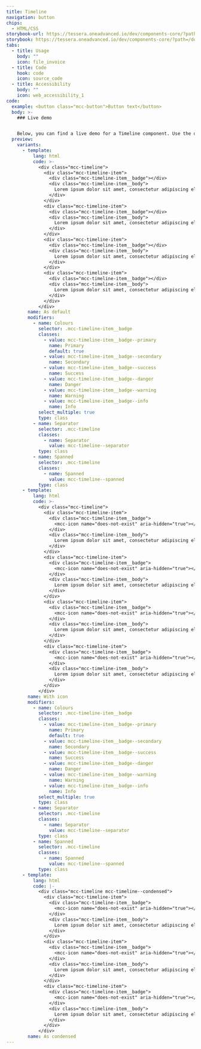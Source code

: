 ```yaml
---
title: Timeline
navigation: button
chips:
  - HTML/CSS
storybook-url: https://tessera.oneadvanced.io/dev/components-core/?path=/docs/html-button--as-default
storybook: https://tessera.oneadvanced.io/dev/components-core/?path=/docs/html-timeline--as-default
tabs:
  - title: Usage
    body: ""
    icon: file_invoice
  - title: Code
    hook: code
    icon: source_code
  - title: Accessibility
    body: ""
    icon: web_accessibility_1
code:
  example: <button class="mcc-button">Button text</button>
  body: >-
    ### Live demo


    Below, you can find a live demo for a Timeline component. Use the drop-down menus and radio buttons to view the different Timeline Types and Variants.
  preview:
    variants:
      - template:
          lang: html
          code: >-
            <div class="mcc-timeline">
              <div class="mcc-timeline-item">
                <div class="mcc-timeline-item__badge"></div>
                <div class="mcc-timeline-item__body">
                  Lorem ipsum dolor sit amet, consectetur adipiscing elit, sed do eiusmod tempor incididunt ut labore et dolore magna aliqua.
                </div>
              </div>
              <div class="mcc-timeline-item">
                <div class="mcc-timeline-item__badge"></div>
                <div class="mcc-timeline-item__body">
                  Lorem ipsum dolor sit amet, consectetur adipiscing elit, sed do eiusmod tempor incididunt ut labore et dolore magna aliqua.
                </div>
              </div>
              <div class="mcc-timeline-item">
                <div class="mcc-timeline-item__badge"></div>
                <div class="mcc-timeline-item__body">
                  Lorem ipsum dolor sit amet, consectetur adipiscing elit, sed do eiusmod tempor incididunt ut labore et dolore magna aliqua.
                </div>
              </div>
              <div class="mcc-timeline-item">
                <div class="mcc-timeline-item__badge"></div>
                <div class="mcc-timeline-item__body">
                  Lorem ipsum dolor sit amet, consectetur adipiscing elit, sed do eiusmod tempor incididunt ut labore et dolore magna aliqua.
                </div>
              </div>
            </div>
        name: As default
        modifiers:
          - name: Colours
            selector: .mcc-timeline-item__badge
            classes:
              - value: mcc-timeline-item__badge--primary
                name: Primary
                default: true
              - value: mcc-timeline-item__badge--secondary
                name: Secondary
              - value: mcc-timeline-item__badge--success
                name: Success
              - value: mcc-timeline-item__badge--danger
                name: Danger
              - value: mcc-timeline-item__badge--warning
                name: Warning
              - value: mcc-timeline-item__badge--info
                name: Info
            select_multiple: true
            type: class
          - name: Separator
            selector: .mcc-timeline
            classes:
              - name: Separator
                value: mcc-timeline--separator
            type: class
          - name: Spanned
            selector: .mcc-timeline
            classes:
              - name: Spanned
                value: mcc-timeline--spanned
            type: class
      - template:
          lang: html
          code: >-
            <div class="mcc-timeline">
              <div class="mcc-timeline-item">
                <div class="mcc-timeline-item__badge">
                  <mcc-icon name="does-not-exist" aria-hidden="true"></mcc-icon>
                </div>
                <div class="mcc-timeline-item__body">
                  Lorem ipsum dolor sit amet, consectetur adipiscing elit, sed do eiusmod tempor incididunt ut labore et dolore magna aliqua.
                </div>
              </div>
              <div class="mcc-timeline-item">
                <div class="mcc-timeline-item__badge">
                  <mcc-icon name="does-not-exist" aria-hidden="true"></mcc-icon>
                </div>
                <div class="mcc-timeline-item__body">
                  Lorem ipsum dolor sit amet, consectetur adipiscing elit, sed do eiusmod tempor incididunt ut labore et dolore magna aliqua.
                </div>
              </div>
              <div class="mcc-timeline-item">
                <div class="mcc-timeline-item__badge">
                  <mcc-icon name="does-not-exist" aria-hidden="true"></mcc-icon>
                </div>
                <div class="mcc-timeline-item__body">
                  Lorem ipsum dolor sit amet, consectetur adipiscing elit, sed do eiusmod tempor incididunt ut labore et dolore magna aliqua.
                </div>
              </div>
              <div class="mcc-timeline-item">
                <div class="mcc-timeline-item__badge">
                  <mcc-icon name="does-not-exist" aria-hidden="true"></mcc-icon>
                </div>
                <div class="mcc-timeline-item__body">
                  Lorem ipsum dolor sit amet, consectetur adipiscing elit, sed do eiusmod tempor incididunt ut labore et dolore magna aliqua.
                </div>
              </div>
            </div>
        name: With icon
        modifiers:
          - name: Colours
            selector: .mcc-timeline-item__badge
            classes:
              - value: mcc-timeline-item__badge--primary
                name: Primary
                default: true
              - value: mcc-timeline-item__badge--secondary
                name: Secondary
              - value: mcc-timeline-item__badge--success
                name: Success
              - value: mcc-timeline-item__badge--danger
                name: Danger
              - value: mcc-timeline-item__badge--warning
                name: Warning
              - value: mcc-timeline-item__badge--info
                name: Info
            select_multiple: true
            type: class
          - name: Separator
            selector: .mcc-timeline
            classes:
              - name: Separator
                value: mcc-timeline--separator
            type: class
          - name: Spanned
            selector: .mcc-timeline
            classes:
              - name: Spanned
                value: mcc-timeline--spanned
            type: class
      - template:
          lang: html
          code: |-
            <div class="mcc-timeline mcc-timeline--condensed">
              <div class="mcc-timeline-item">
                <div class="mcc-timeline-item__badge">
                  <mcc-icon name="does-not-exist" aria-hidden="true"></mcc-icon>
                </div>
                <div class="mcc-timeline-item__body">
                  Lorem ipsum dolor sit amet, consectetur adipiscing elit.
                </div>
              </div>
              <div class="mcc-timeline-item">
                <div class="mcc-timeline-item__badge">
                  <mcc-icon name="does-not-exist" aria-hidden="true"></mcc-icon>
                </div>
                <div class="mcc-timeline-item__body">
                  Lorem ipsum dolor sit amet, consectetur adipiscing elit.
                </div>
              </div>
              <div class="mcc-timeline-item">
                <div class="mcc-timeline-item__badge">
                  <mcc-icon name="does-not-exist" aria-hidden="true"></mcc-icon>
                </div>
                <div class="mcc-timeline-item__body">
                  Lorem ipsum dolor sit amet, consectetur adipiscing elit.
                </div>
              </div>
            </div>
        name: As condensed
---
```

